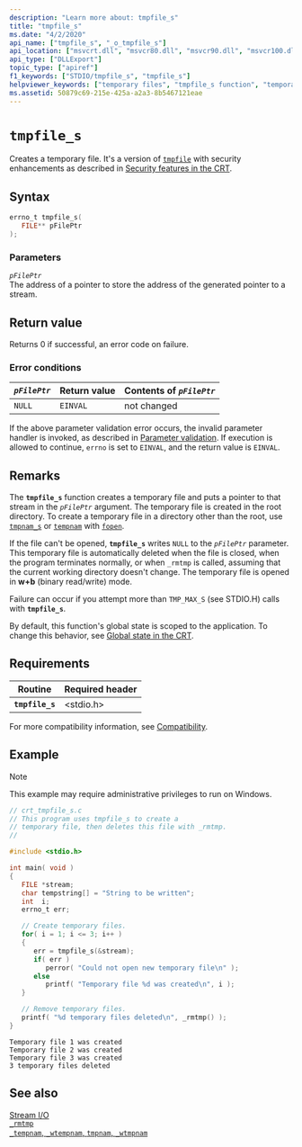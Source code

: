 ```yaml
---
description: "Learn more about: tmpfile_s"
title: "tmpfile_s"
ms.date: "4/2/2020"
api_name: ["tmpfile_s", "_o_tmpfile_s"]
api_location: ["msvcrt.dll", "msvcr80.dll", "msvcr90.dll", "msvcr100.dll", "msvcr100_clr0400.dll", "msvcr110.dll", "msvcr110_clr0400.dll", "msvcr120.dll", "msvcr120_clr0400.dll", "ucrtbase.dll", "api-ms-win-crt-stdio-l1-1-0.dll"]
api_type: ["DLLExport"]
topic_type: ["apiref"]
f1_keywords: ["STDIO/tmpfile_s", "tmpfile_s"]
helpviewer_keywords: ["temporary files", "tmpfile_s function", "temporary files, creating"]
ms.assetid: 50879c69-215e-425a-a2a3-8b5467121eae
---
```

# `tmpfile_s`

Creates a temporary file. It's a version of [`tmpfile`](tmpfile.md) with security enhancements as described in [Security features in the CRT](../security-features-in-the-crt.md).

## Syntax

```C
errno_t tmpfile_s(
   FILE** pFilePtr
);
```

### Parameters

*`pFilePtr`*\
The address of a pointer to store the address of the generated pointer to a stream.

## Return value

Returns 0 if successful, an error code on failure.

### Error conditions

| *`pFilePtr`* | Return value | Contents of *`pFilePtr`* |
|---|---|---|
| `NULL` | `EINVAL` | not changed |

If the above parameter validation error occurs, the invalid parameter handler is invoked, as described in [Parameter validation](../parameter-validation.md). If execution is allowed to continue, `errno` is set to `EINVAL`, and the return value is `EINVAL`.

## Remarks

The **`tmpfile_s`** function creates a temporary file and puts a pointer to that stream in the *`pFilePtr`* argument. The temporary file is created in the root directory. To create a temporary file in a directory other than the root, use [`tmpnam_s`](tmpnam-s-wtmpnam-s.md) or [`tempnam`](tempnam-wtempnam-tmpnam-wtmpnam.md) with [`fopen`](fopen-wfopen.md).

If the file can't be opened, **`tmpfile_s`** writes `NULL` to the *`pFilePtr`* parameter. This temporary file is automatically deleted when the file is closed, when the program terminates normally, or when `_rmtmp` is called, assuming that the current working directory doesn't change. The temporary file is opened in **w+b** (binary read/write) mode.

Failure can occur if you attempt more than `TMP_MAX_S` (see STDIO.H) calls with **`tmpfile_s`**.

By default, this function's global state is scoped to the application. To change this behavior, see [Global state in the CRT](../global-state.md).

## Requirements

| Routine | Required header |
|---|---|
| **`tmpfile_s`** | \<stdio.h> |

For more compatibility information, see [Compatibility](../compatibility.md).

## Example

> [!NOTE]
> This example may require administrative privileges to run on Windows.

```C
// crt_tmpfile_s.c
// This program uses tmpfile_s to create a
// temporary file, then deletes this file with _rmtmp.
//

#include <stdio.h>

int main( void )
{
   FILE *stream;
   char tempstring[] = "String to be written";
   int  i;
   errno_t err;

   // Create temporary files.
   for( i = 1; i <= 3; i++ )
   {
      err = tmpfile_s(&stream);
      if( err )
         perror( "Could not open new temporary file\n" );
      else
         printf( "Temporary file %d was created\n", i );
   }

   // Remove temporary files.
   printf( "%d temporary files deleted\n", _rmtmp() );
}
```

```Output
Temporary file 1 was created
Temporary file 2 was created
Temporary file 3 was created
3 temporary files deleted
```

## See also

[Stream I/O](../stream-i-o.md)\
[`_rmtmp`](rmtmp.md)\
[`_tempnam`, `_wtempnam`, `tmpnam`, `_wtmpnam`](tempnam-wtempnam-tmpnam-wtmpnam.md)
